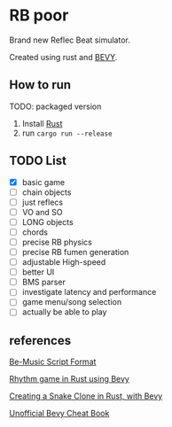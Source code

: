 # RB poor
Brand new Reflec Beat simulator.

Created using rust and [BEVY](https://bevyengine.org/).

## How to run
TODO: packaged version

1. Install [Rust](https://www.rust-lang.org/tools/install)
2. run `cargo run --release`

## TODO List
- [x] basic game
- [ ] chain objects
- [ ] just reflecs
- [ ] VO and SO
- [ ] LONG objects
- [ ] chords
- [ ] precise RB physics
- [ ] precise RB fumen generation
- [ ] adjustable High-speed
- [ ] better UI
- [ ] BMS parser
- [ ] investigate latency and performance
- [ ] game menu/song selection
- [ ] actually be able to play

## references
[Be-Music Script Format](https://fileformats.fandom.com/wiki/Be-Music_Script)

[Rhythm game in Rust using Bevy](https://caballerocoll.com/blog/bevy-rhythm-game/)

[Creating a Snake Clone in Rust, with Bevy](https://mbuffett.com/posts/bevy-snake-tutorial/)

[Unofficial Bevy Cheat Book](https://bevy-cheatbook.github.io/)

